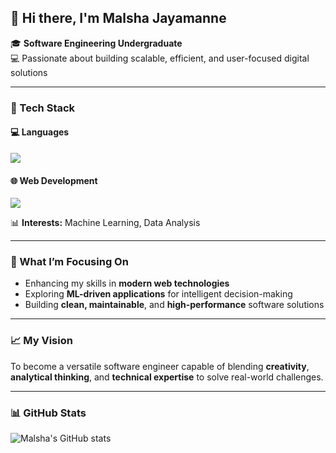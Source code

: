 ## 👋 Hi there, I'm **Malsha Jayamanne**  

🎓 **Software Engineering Undergraduate**  
💻 Passionate about building scalable, efficient, and user-focused digital solutions  

---

### 🧠 Tech Stack  
#### 💻 Languages
<p>
  <img src="https://skillicons.dev/icons?i=python,java,c,js" />
</p>

#### 🌐 Web Development
<p>
  <img src="https://skillicons.dev/icons?i=html,css,react,nodejs" />
</p>

📊 **Interests:** Machine Learning, Data Analysis  

---

### 🚀 What I’m Focusing On  
- Enhancing my skills in **modern web technologies**  
- Exploring **ML-driven applications** for intelligent decision-making  
- Building **clean, maintainable**, and **high-performance** software solutions  

---

### 📈 My Vision  
To become a versatile software engineer capable of blending **creativity**, **analytical thinking**, and **technical expertise** to solve real-world challenges.  

---

### 📊 GitHub Stats  
![Malsha's GitHub stats](https://github-readme-stats.vercel.app/api?username=malshajayamanne&show_icons=true&theme=radical)  

